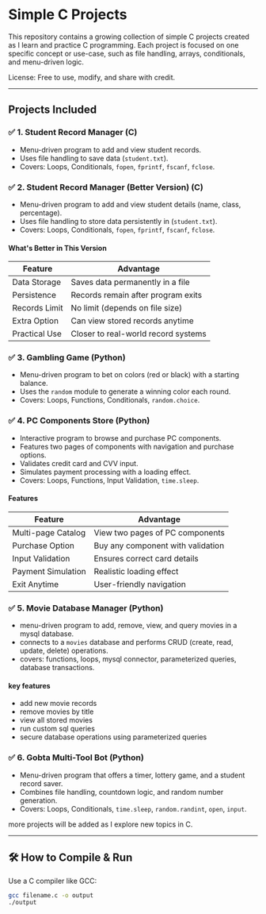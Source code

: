 # Simple C Projects

This repository contains a growing collection of simple C projects created as I learn and practice C programming. Each project is focused on one specific concept or use-case, such as file handling, arrays, conditionals, and menu-driven logic.

License: Free to use, modify, and share with credit.


---

##  Projects Included

### ✅ 1. Student Record Manager (C)
- Menu-driven program to add and view student records.
- Uses file handling to save data (`student.txt`).
- Covers: Loops, Conditionals, `fopen`, `fprintf`, `fscanf`, `fclose`.

### ✅ 2. Student Record Manager (Better Version) (C)
- Menu-driven program to add and view student details (name, class, percentage).
- Uses file handling to store data persistently in (`student.txt`).
- Covers: Loops, Conditionals, `fopen`, `fprintf`, `fscanf`, `fclose`.

####  What's Better in This Version
| Feature            | Advantage                           |
|--------------------|-------------------------------------|
| Data Storage       | Saves data permanently in a file    |
| Persistence        | Records remain after program exits  |
| Records Limit      | No limit (depends on file size)     |
| Extra Option       | Can view stored records anytime     |
| Practical Use      | Closer to real-world record systems |


### ✅ 3. Gambling Game (Python)
- Menu-driven program to bet on colors (red or black) with a starting balance.
- Uses the `random` module to generate a winning color each round.
- Covers: Loops, Functions, Conditionals, `random.choice`.

### ✅ 4. PC Components Store (Python)
- Interactive program to browse and purchase PC components.
- Features two pages of components with navigation and purchase options.
- Validates credit card and CVV input.
- Simulates payment processing with a loading effect.
- Covers: Loops, Functions, Input Validation, `time.sleep`.

####  Features
| Feature              | Advantage                              |
|----------------------|----------------------------------------|
| Multi-page Catalog   | View two pages of PC components        |
| Purchase Option      | Buy any component with validation      |
| Input Validation     | Ensures correct card details           |
| Payment Simulation   | Realistic loading effect               |
| Exit Anytime         | User-friendly navigation               |


### ✅ 5. Movie Database Manager (Python)
- menu-driven program to add, remove, view, and query movies in a mysql database.
- connects to a `movies` database and performs CRUD (create, read, update, delete) operations.
- covers: functions, loops, mysql connector, parameterized queries, database transactions.

#### key features
- add new movie records  
- remove movies by title  
- view all stored movies  
- run custom sql queries  
- secure database operations using parameterized queries


### ✅ 6. Gobta Multi-Tool Bot (Python)
- Menu-driven program that offers a timer, lottery game, and a student record saver.
- Combines file handling, countdown logic, and random number generation.
- Covers: Loops, Conditionals, `time.sleep`, `random.randint`, `open`, `input`.

more projects will be added as I explore new topics in C.
  
---

## 🛠️ How to Compile & Run

Use a C compiler like GCC:

```bash
gcc filename.c -o output
./output
